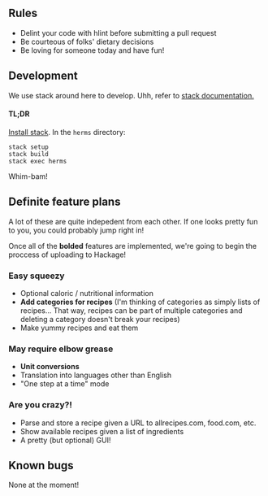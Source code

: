 ## Rules
 - Delint your code with hlint before submitting a pull request
 - Be courteous of folks' dietary decisions
 - Be loving for someone today and have fun!

## Development
We use stack around here to develop. Uhh, refer to [stack documentation.](https://docs.haskellstack.org/en/stable/GUIDE/)
#### TL;DR
[Install stack](https://docs.haskellstack.org/en/stable/install_and_upgrade/). In the `herms` directory:
```
stack setup
stack build
stack exec herms
```
Whim-bam! 

## Definite feature plans

A lot of these are quite indepedent from each other. If one looks pretty fun to you, you could probably jump right in!

Once all of the **bolded** features are implemented, we're going to begin the proccess of uploading to Hackage!

### Easy squeezy
- Optional caloric / nutritional information
- **Add categories for recipes** (I'm thinking of categories as simply lists of recipes... That way, recipes can be part of multiple categories and deleting a category doesn't break your recipes) 
- Make yummy recipes and eat them

### May require elbow grease
- **Unit conversions**
- Translation into languages other than English
- "One step at a time" mode

### Are you crazy?!
- Parse and store a recipe given a URL to allrecipes.com, food.com, etc.
- Show available recipes given a list of ingredients
- A pretty (but optional) GUI!

## Known bugs

None at the moment!

